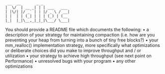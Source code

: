 ```
 __  __       _ _
|  \/  | __ _| | | ___   ___
| |\/| |/ _` | | |/ _ \ / __|
| |  | | (_| | | | (_) | (__
|_|  |_|\__,_|_|_|\___/ \___|
```

You should provide a README file which documents the following:
  • a description of your strategy for maintaining compaction (i.e. how are you preventing your heap from turning into a bunch of tiny free blocks?)
  • your mm_realloc() implementation strategy, more specifically what optimizations or deliberate choices did you make to improve throughput and / or utilization
  • your strategy to achieve high throughput (see next point on Performance) 
  • unresolved bugs with your program 
  • any other optimizations

